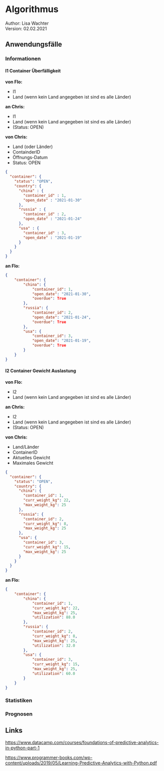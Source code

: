 # Algorithmus

Author: Lisa Wachter   
Version: 02.02.2021



## Anwendungsfälle

### Informationen

#### I1 Container Überfälligkeit

**von Flo:**

+ I1
+ Land (wenn kein Land angegeben ist sind es alle Länder)

**an Chris:**

+ I1
+ Land (wenn kein Land angegeben ist sind es alle Länder)
+ (Status: OPEN)

**von Chris:**

* Land (oder Länder)
* ContainderID
* Öffnungs-Datum
* Status: OPEN

```json
{
  "container": {
    "status": "OPEN",
    "country": {
      "china" : {
        "container_id" : 1,
        "open_date" : "2021-01-30"
      },
      "russia" : {
        "container_id" : 2,
        "open_date" : "2021-01-24"
      },
      "usa" : {
        "container_id" : 3,
        "open_date" : "2021-01-19"
      }
    }
  }
}
```

**an Flo:**

```json
{
	"container": {
		"china": {
			"container_id": 1, 
			"open_date": "2021-01-30", 
			"overdue": True
		}, 
		"russia": {
			"container_id": 2, 
			"open_date": "2021-01-24", 
			"overdue": True
		},
		"usa": {
			"container_id": 3, 
			"open_date": "2021-01-19", 
			"overdue": True
		}
	}
}
```



#### I2 Container Gewicht Auslastung

**von Flo:**

+ I2
+ Land (wenn kein Land angegeben ist sind es alle Länder)

**an Chris:**

+ I2
+ Land (wenn kein Land angegeben ist sind es alle Länder)
+ (Status: OPEN)

**von Chris:**

+ Land/Länder
+ ContainerID
+ Aktuelles Gewicht
+ Maximales Gewicht

```json
{
  "container": {
    "status": "OPEN",
    "country": {
      "china": {
        "container_id": 1,
        "curr_weight_kg": 22,
        "max_weight_kg": 25
      },
      "russia": {
        "container_id": 2,
        "curr_weight_kg": 8,
        "max_weight_kg": 25
      },
      "usa": {
        "container_id": 3,
        "curr_weight_kg": 15,
        "max_weight_kg": 25
      }
    }
  }
}

```

**an Flo:**

```json
{
	"container": {
		"china": {
			"container_id": 1, 
			"curr_weight_kg": 22, 
			"max_weight_kg": 25, 
			"utilization": 88.0
		}, 
		"russia": {
			"container_id": 2, 
			"curr_weight_kg": 8, 
			"max_weight_kg": 25, 
			"utilization": 32.0
		},
		"usa": {
			"container_id": 3, 
			"curr_weight_kg": 15, 
			"max_weight_kg": 25, 
			"utilization": 60.0
		}
	}
}
```



### Statistiken





### Prognosen











## Links

https://www.datacamp.com/courses/foundations-of-predictive-analytics-in-python-part-1

https://www.programmer-books.com/wp-content/uploads/2019/05/Learning-Predictive-Analytics-with-Python.pdf